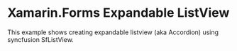 # Xamarin.Forms Expandable ListView
This example shows creating expandable listview (aka Accordion) using syncfusion SfListView.
